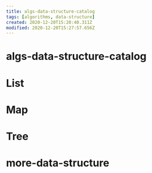 ```yaml
---
title: algs-data-structure-catalog
tags: [algorithms, data-structure]
created: 2020-12-20T15:20:40.311Z
modified: 2020-12-20T15:27:57.656Z
---
```


# algs-data-structure-catalog

# List

# Map

# Tree

# more-data-structure
